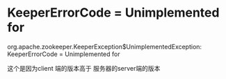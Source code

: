 # KeeperErrorCode = Unimplemented for

org.apache.zookeeper.KeeperException$UnimplementedException: KeeperErrorCode = Unimplemented for

这个是因为client 端的版本高于 服务器的server端的版本


